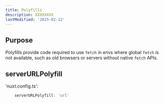 ```yaml
---
title: Polyfills
description: XXXXXXXX
lastModified: '2025-02-12'
---
```


## Purpose

Polyfills provide code required to use `fetch` in envs where global `fetch` is not available, such as old browsers or servers without native `fetch` APIs.

## serverURLPolyfill

'nuxt.config.ts':

```ts
    serverURLPolyfill: 'url'
```
